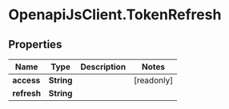 # OpenapiJsClient.TokenRefresh

## Properties

Name | Type | Description | Notes
------------ | ------------- | ------------- | -------------
**access** | **String** |  | [readonly] 
**refresh** | **String** |  | 


